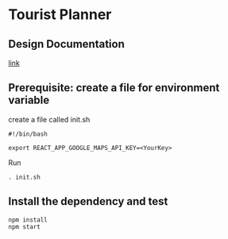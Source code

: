 # Tourist Planner

## Design Documentation
[link](https://docs.google.com/document/d/1EIKd4yjKOkwQvncWsO_QOCCO_vdEPAmiIYcgtOALNXU/edit)

## Prerequisite: create a file for environment variable
create a file called init.sh
```
#!/bin/bash

export REACT_APP_GOOGLE_MAPS_API_KEY=<YourKey>
```
Run 
```
. init.sh
```

## Install the dependency and test
```
npm install
npm start
```
